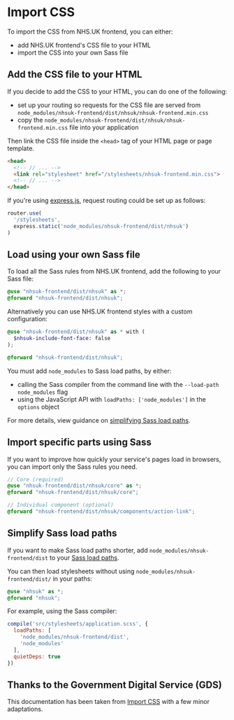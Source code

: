 # Import CSS

To import the CSS from NHS.UK frontend, you can either:

- add NHS.UK frontend's CSS file to your HTML
- import the CSS into your own Sass file

## Add the CSS file to your HTML

If you decide to add the CSS to your HTML, you can do one of the following:

- set up your routing so requests for the CSS file are served from `node_modules/nhsuk-frontend/dist/nhsuk/nhsuk-frontend.min.css`
- copy the `node_modules/nhsuk-frontend/dist/nhsuk/nhsuk-frontend.min.css` file into your application

Then link the CSS file inside the `<head>` tag of your HTML page or page template.

```html
<head>
  <!-- // ... -->
  <link rel="stylesheet" href="/stylesheets/nhsuk-frontend.min.css">
  <!-- // ... -->
</head>
```

If you're using [express.js](https://expressjs.com/), request routing could be set up as follows:

```js
router.use(
  '/stylesheets',
  express.static('node_modules/nhsuk-frontend/dist/nhsuk')
)
```

## Load using your own Sass file

To load all the Sass rules from NHS.UK frontend, add the following to your Sass file:

```scss
@use "nhsuk-frontend/dist/nhsuk" as *;
@forward "nhsuk-frontend/dist/nhsuk";
```

Alternatively you can use NHS.UK frontend styles with a custom configuration:

```scss
@use "nhsuk-frontend/dist/nhsuk" as * with (
  $nhsuk-include-font-face: false
);

@forward "nhsuk-frontend/dist/nhsuk";
```

You must add `node_modules` to Sass load paths, by either:

- calling the Sass compiler from the command line with the `--load-path node_modules` flag
- using the JavaScript API with `loadPaths: ['node_modules']` in the `options` object

For more details, view guidance on [simplifying Sass load paths](#simplify-sass-load-paths).

## Import specific parts using Sass

If you want to improve how quickly your service's pages load in browsers, you can import only the Sass rules you need.

```scss
// Core (required)
@use "nhsuk-frontend/dist/nhsuk/core" as *;
@forward "nhsuk-frontend/dist/nhsuk/core";

// Individual component (optional)
@forward "nhsuk-frontend/dist/nhsuk/components/action-link";
```

## Simplify Sass load paths

If you want to make Sass load paths shorter, add `node_modules/nhsuk-frontend/dist` to your [Sass load paths](https://sass-lang.com/documentation/at-rules/import#finding-the-file).

You can then load stylesheets without using `node_modules/nhsuk-frontend/dist/` in your paths:

```scss
@use "nhsuk" as *;
@forward "nhsuk";
```

For example, using the Sass compiler:

```js
compile('src/stylesheets/application.scss', {
  loadPaths: [
    'node_modules/nhsuk-frontend/dist',
    'node_modules'
  ],
  quietDeps: true
})
```

## Thanks to the Government Digital Service (GDS)

This documentation has been taken from [Import CSS](https://frontend.design-system.service.gov.uk/import-css/) with a few minor adaptations.

